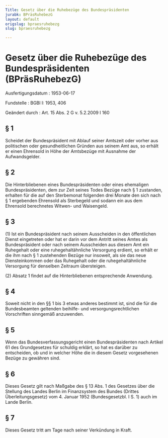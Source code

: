```yaml
---
Title: Gesetz über die Ruhebezüge des Bundespräsidenten
jurabk: BPräsRuhebezG
layout: default
origslug: bpraesruhebezg
slug: bpraesruhebezg

---
```


# Gesetz über die Ruhebezüge des Bundespräsidenten (BPräsRuhebezG)

Ausfertigungsdatum
:   1953-06-17

Fundstelle
:   BGBl I: 1953, 406

Geändert durch
:   Art. 15 Abs. 2 G v. 5.2.2009 I 160



## § 1

Scheidet der Bundespräsident mit Ablauf seiner Amtszeit oder vorher
aus politischen oder gesundheitlichen Gründen aus seinem Amt aus, so
erhält er einen Ehrensold in Höhe der Amtsbezüge mit Ausnahme der
Aufwandsgelder.


## § 2

Die Hinterbliebenen eines Bundespräsidenten oder eines ehemaligen
Bundespräsidenten, dem zur Zeit seines Todes Bezüge nach § 1
zustanden, erhalten für die auf den Sterbemonat folgenden drei Monate
den sich nach § 1 ergebenden Ehrensold als Sterbegeld und sodann ein
aus dem Ehrensold berechnetes Witwen- und Waisengeld.


## § 3

(1) Ist ein Bundespräsident nach seinem Ausscheiden in den
öffentlichen Dienst eingetreten oder hat er darin vor dem Antritt
seines Amtes als Bundespräsident oder nach seinem Ausscheiden aus
diesem Amt ein Ruhegehalt oder eine ruhegehaltähnliche Versorgung
erdient, so erhält er die ihm nach § 1 zustehenden Bezüge nur
insoweit, als sie das neue Diensteinkommen oder das Ruhegehalt oder
die ruhegehaltähnliche Versorgung für denselben Zeitraum übersteigen.

(2) Absatz 1 findet auf die Hinterbliebenen entsprechende Anwendung.


## § 4

Soweit nicht in den §§ 1 bis 3 etwas anderes bestimmt ist, sind die
für die Bundesbeamten geltenden beihilfe- und versorgungsrechtlichen
Vorschriften sinngemäß anzuwenden.


## § 5

Wenn das Bundesverfassungsgericht einen Bundespräsidenten nach Artikel
61 des Grundgesetzes für schuldig erklärt, so hat es darüber zu
entscheiden, ob und in welcher Höhe die in diesem Gesetz vorgesehenen
Bezüge zu gewähren sind.


## § 6

Dieses Gesetz gilt nach Maßgabe des § 13 Abs. 1 des Gesetzes über die
Stellung des Landes Berlin im Finanzsystem des Bundes (Drittes
Überleitungsgesetz) vom 4. Januar 1952 (Bundesgesetzbl. I S. 1) auch
im Lande Berlin.


## § 7

Dieses Gesetz tritt am Tage nach seiner Verkündung in Kraft.

